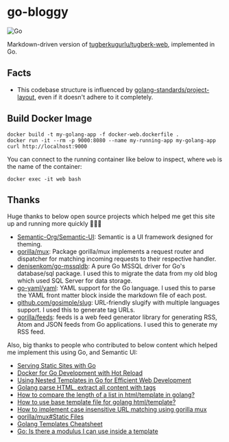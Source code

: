 # go-bloggy

![Go](https://github.com/tugberkugurlu/go-bloggy/workflows/Go/badge.svg?branch=master)

Markdown-driven version of [tugberkugurlu/tugberk-web](https://github.com/tugberkugurlu/tugberk-web), implemented in Go. 

## Facts

 - This codebase structure is influenced by [golang-standards/project-layout](https://github.com/golang-standards/project-layout), 
 even if it doesn't adhere to it completely.

## Build Docker Image

```
docker build -t my-golang-app -f docker-web.dockerfile .
docker run -it --rm -p 9000:8080 --name my-running-app my-golang-app
curl http://localhost:9000
```

You can connect to the running container like below to inspect, where `web` is the name of the container:

```
docker exec -it web bash
```

## Thanks

Huge thanks to below open source projects which helped me get this site up and running more quickly 🙇🏼‍♂️

 - [Semantic-Org/Semantic-UI](https://github.com/Semantic-Org/Semantic-UI): Semantic is a UI framework designed for 
 theming.
 - [gorilla/mux](https://github.com/gorilla/mux): Package gorilla/mux implements a request router and dispatcher for 
 matching incoming requests to their respective handler.
 - [denisenkom/go-mssqldb](github.com/denisenkom/go-mssqldb): A pure Go MSSQL driver for Go's database/sql package. I 
 used this to migrate the data from my old blog which used SQL Server for data storage.
 - [go-yaml/yaml](https://github.com/go-yaml/yaml): YAML support for the Go language. I used this to parse the YAML front 
 matter block inside the markdown file of each post.
 - [github.com/gosimple/slug](https://github.com/gosimple/slug): URL-friendly slugify with multiple languages support. I 
 used this to generate tag URLs.
 - [gorilla/feeds](https://github.com/gorilla/feeds): feeds is a web feed generator library for generating RSS, Atom and 
 JSON feeds from Go applications. I used this to generate my RSS feed.

Also, big thanks to people who contributed to below content which helped me implement this using Go, and Semantic UI:

 - [Serving Static Sites with Go](https://www.alexedwards.net/blog/serving-static-sites-with-go)
 - [Docker for Go Development with Hot Reload](https://levelup.gitconnected.com/docker-for-go-development-a27141f36ba9)
 - [Using Nested Templates in Go for Efficient Web Development](https://levelup.gitconnected.com/using-go-templates-for-effective-web-development-f7df10b0e4a0)
 - [Golang parse HTML, extract all content with <body> </body> tags](https://stackoverflow.com/questions/30109061/golang-parse-html-extract-all-content-with-body-body-tags)
 - [How to compare the length of a list in html/template in golang?](https://stackoverflow.com/questions/35967109/how-to-compare-the-length-of-a-list-in-html-template-in-golang)
 - [How to use base template file for golang html/template?](https://stackoverflow.com/questions/36617949/how-to-use-base-template-file-for-golang-html-template)
 - [How to implement case insensitive URL matching using gorilla mux](https://stackoverflow.com/questions/53593618/how-to-implement-case-insensitive-url-matching-using-gorilla-mux)
 - [gorilla/mux#Static Files](https://github.com/gorilla/mux/tree/75dcda0896e109a2a22c9315bca3bb21b87b2ba5#static-files)
 - [Golang Templates Cheatsheet](https://curtisvermeeren.github.io/2017/09/14/Golang-Templates-Cheatsheet)
 - [Go: Is there a modulus I can use inside a template](https://stackoverflow.com/a/36369436/463785)